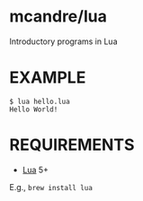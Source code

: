 # mcandre/lua

Introductory programs in Lua

# EXAMPLE

```
$ lua hello.lua
Hello World!
```

# REQUIREMENTS

* [Lua](http://www.lua.org/) 5+

E.g., `brew install lua`
